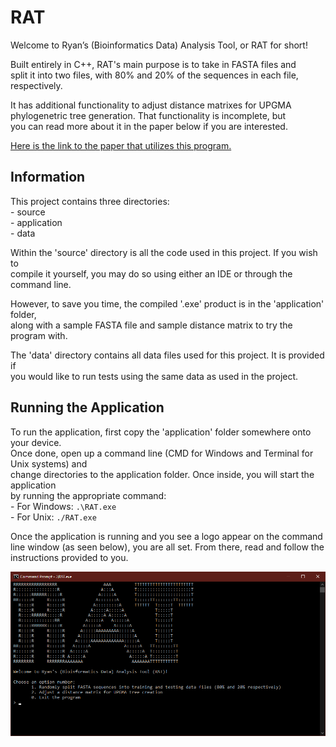 # RAT                                  
Welcome to Ryan’s (Bioinformatics Data) Analysis Tool, or RAT for short!   
   
Built entirely in C++, RAT's main purpose is to take in FASTA files and   
split it into two files, with 80% and 20% of the sequences in each file,   
respectively.   

It has additional functionality to adjust distance matrixes for UPGMA   
phylogenetric tree generation. That functionality is incomplete, but   
you can read more about it in the paper below if you are interested.   

[Here is the link to the paper that utilizes this program.](https://docs.google.com/document/d/1H_-oNjrvgFyuNgf0J52cLmy3mNMDlgFJHlLY949bgA8/edit?usp=sharing "Bioinformatics Paper")

## Information
This project contains three directories:   
	- source   
	- application   
	- data   

Within the 'source' directory is all the code used in this project. If you wish to   
compile it yourself, you may do so using either an IDE or through the command line.   

However, to save you time, the compiled '.exe' product is in the 'application' folder,   
along with a sample FASTA file and sample distance matrix to try the program with.   

The 'data' directory contains all data files used for this project. It is provided if   
you would like to run tests using the same data as used in the project.
   
   
## Running the Application
To run the application, first copy the 'application' folder somewhere onto your device.   
Once done, open up a command line (CMD for Windows and Terminal for Unix systems) and   
change directories to the application folder. Once inside, you will start the application   
by running the appropriate command:   
	- For Windows:	`.\RAT.exe`   
	- For Unix:	`./RAT.exe`   
   
Once the application is running and you see a logo appear on the command line window (as
seen below), you are all set. From there, read and follow the instructions provided to you.   
   
![Main View](main-view.png?raw=true "Title")   
